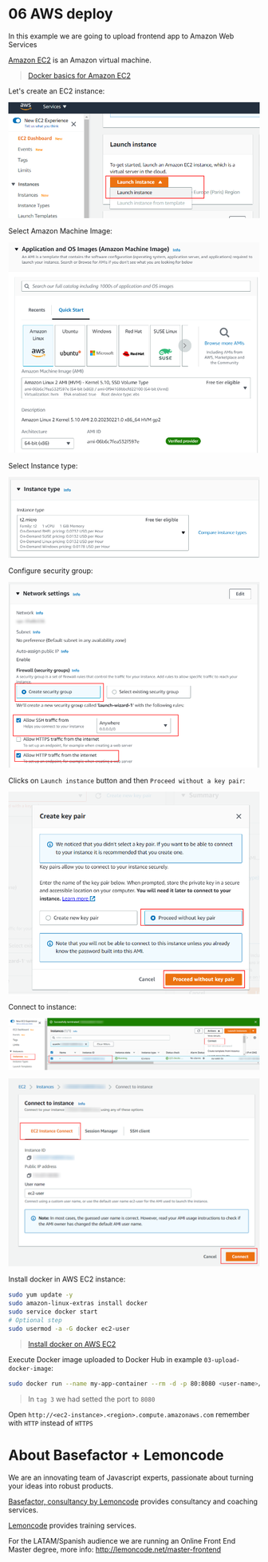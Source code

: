 # 06 AWS deploy

In this example we are going to upload frontend app to Amazon Web Services

[Amazon EC2](https://aws.amazon.com/ec2/?ec2-whats-new.sort-by=item.additionalFields.postDateTime&ec2-whats-new.sort-order=desc) is an Amazon virtual machine.

> [Docker basics for Amazon EC2](https://docs.aws.amazon.com/AmazonECS/latest/developerguide/docker-basics.html)

Let's create an EC2 instance:

![01-create-ec2-instance](./readme-resources/01-create-ec2-instance.png)

Select Amazon Machine Image:

![02-select-ami](./readme-resources/02-select-ami.png)

Select Instance type:

![03-select-instance-type](./readme-resources/03-select-instance-type.png)

Configure security group:

![04-configure-security-group](./readme-resources/04-configure-security-group.png)


Clicks on `Launch instance` button and then `Proceed without a key pair`:

![05-proceed-without-key-pair](./readme-resources/05-proceed-without-key-pair.png)

Connect to instance:

![06-connect-to-instance](./readme-resources/06-connect-to-instance.png)

![07-connect-by-browser](./readme-resources/07-connect-by-browser.png)

Install docker in AWS EC2 instance:

```bash
sudo yum update -y
sudo amazon-linux-extras install docker
sudo service docker start
# Optional step
sudo usermod -a -G docker ec2-user
```

> [Install docker on AWS EC2](https://docs.aws.amazon.com/AmazonECS/latest/developerguide/create-container-image.html)

Execute Docker image uploaded to Docker Hub in example `03-upload-docker-image`:

```bash
sudo docker run --name my-app-container --rm -d -p 80:8080 <user-name>/<app-name>:3
```

> In `tag 3` we had setted the port to `8080`

Open `http://<ec2-instance>.<region>.compute.amazonaws.com` remember with `HTTP` instead of `HTTPS`

# About Basefactor + Lemoncode

We are an innovating team of Javascript experts, passionate about turning your ideas into robust products.

[Basefactor, consultancy by Lemoncode](http://www.basefactor.com) provides consultancy and coaching services.

[Lemoncode](http://lemoncode.net/services/en/#en-home) provides training services.

For the LATAM/Spanish audience we are running an Online Front End Master degree, more info: http://lemoncode.net/master-frontend
